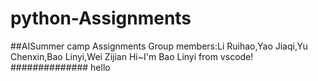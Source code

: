 # python-Assignments
##AISummer camp Assignments
Group members:Li Ruihao,Yao Jiaqi,Yu Chenxin,Bao Linyi,Wei Zijian
Hi~I'm Bao Linyi from vscode!
############## hello